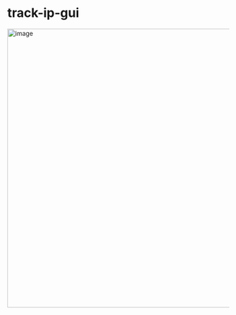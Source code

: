 # track-ip-gui

<img width="802" height="633" alt="image" src="https://github.com/user-attachments/assets/73d164ac-cdd8-4648-8e39-57688d2a221f" />
